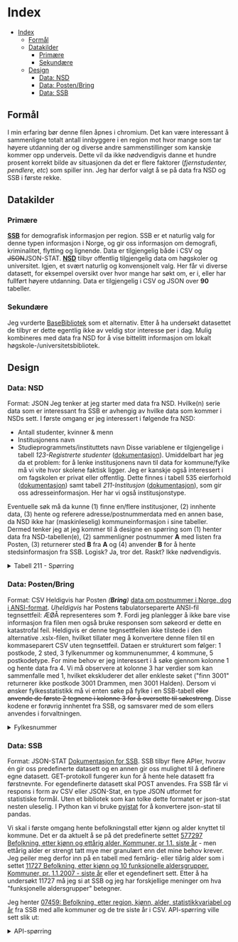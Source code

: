 # Index
- [Index](#index)
  - [Formål](#formål)
  - [Datakilder](#datakilder)
    - [Primære](#primære)
    - [Sekundære](#sekundære)
  - [Design](#design)
    - [Data: NSD](#data-nsd)
    - [Data: Posten/Bring](#data-postenbring)
    - [Data: SSB](#data-ssb)

## Formål
I min erfaring bør denne filen åpnes i chromium. Det kan være interessant å sammenligne totalt antall innbyggere i en region mot hvor mange som tar høyere utdanning der og diverse andre sammenstillinger som kanskje kommer opp underveis. Dette vil da ikke nødvendigvis danne et hundre prosent korrekt bilde av situasjonen da det er flere faktorer (_fjernstudenter, pendlere, etc_) som spiller inn. Jeg har derfor valgt å se på data fra NSD og SSB i første rekke.

## Datakilder
### Primære
[**SSB**](https://data.norge.no/datasets/e74957b7-d052-4d93-9afb-4a2fce65882f) for demografisk informasjon per region. SSB er et naturlig valg for denne typen informasjon i Norge, og gir oss informasjon om demografi, kriminalitet, flytting og lignende. Data er tilgjengelig både i CSV og ~~JSON~~JSON-STAT.
[**NSD**](https://data.norge.no/datasets/9efe2de1-1093-4662-a8cb-fd7907bae9bc) tilbyr offentlig tilgjengelig data om høgskoler og universitet. Igjen, et svært naturlig og konvensjonelt valg. Her får vi diverse datasett, for eksempel oversikt over hvor mange har søkt om, er i, eller har fullført høyere utdanning. Data er tilgjengelig i CSV og JSON over **90** tabeller.

### Sekundære
Jeg vurderte [BaseBibliotek](https://www.nb.no/basebibliotek/?lang=no) som et alternativ. Etter å ha undersøkt datasettet de tilbyr er dette egentlig ikke av veldig stor interesse per i dag. Mulig kombineres med data fra NSD for å vise bittelitt informasjon om lokalt høgskole-/universitetsbibliotek.

## Design
### Data: NSD
Format: JSON
Jeg tenker at jeg starter med data fra NSD. Hvilke(n) serie data som er interessant fra SSB er avhengig av hvilke data som kommer i NSDs sett. I første omgang er jeg interessert i følgende fra NSD:
- Antall studenter, kvinner & menn
- Institusjonens navn
- Studieprogrammets/instituttets navn
Disse variablene er tilgjengelige i tabell *123-Registrerte studenter* ([dokumentasjon](https://dbh.nsd.uib.no/dokumentasjon/tabell.action?tabellId=123)). Umiddelbart har jeg da et problem: for å lenke institusjonens navn til data for kommune/fylke må vi vite hvor skolene faktisk ligger. Jeg er kanskje også interessert i om fagskolen er privat eller offentlig. Dette finnes i tabell 535 eierforhold ([dokumentasjon](https://dbh.nsd.uib.no/dokumentasjon/tabell.action?tabellId=535)) samt tabell *211-Institusjon* ([dokumentasjon](https://dbh.nsd.uib.no/dokumentasjon/tabell.action?tabellId=211)), som gir oss adresseinformasjon. Her har vi også institusjonstype.

Eventuelle søk må da kunne (1) finne en/flere institusjoner, (2) innhente data, (3) hente og referere adresse/postnummerdata med en annen base, da NSD ikke har (maskinleselig) kommuneinformasjon i sine tabeller. Dermed tenker jeg at jeg kommer til å designe en spørring som (1) henter data fra NSD-tabellen(e), (2) sammenligner postnummer **A** med listen fra Posten, (3) returnerer sted **B** fra **A** og (4) anvender **B** for å hente stedsinformasjon fra SSB. Logisk? Ja, tror det. Raskt? Ikke nødvendigvis.
<details><summary>Tabell 211 - Spørring</summary>
{"tabell_id":211,"api_versjon":1,"statuslinje":"N","begrensning":"10000","kodetekst":"J","desimal_separator":".",
"variabler":["*"],
"sortBy":["Institusjonskode"],
"filter":[
   {
      "variabel": "Institusjonskode",
      "selection": {
         "filter": "all",
         "values": [
            "*"
         ],
         "exclude": [
            ""
         ]
      }
   }
]}
</details>

### Data: Posten/Bring
Format: CSV
Heldigvis har Posten *(**Bring**)* [data om postnummer i Norge, dog i ANSI-format](https://www.bring.no/radgivning/sende-noe/adressetjenester/postnummer). *Uheldigvis* har Postens tabulatorseparerte ANSI-fil tegnsettfeil: ÆØÅ representeres som **?**. Fordi jeg planlegger å ikke bare vise informasjon fra filen men også bruke responsen som søkeord er dette en katastrofal feil. Heldigvis er denne tegnsettfeilen ikke tilstede i den alternative .xslx-filen, hvilket tillater meg å konvertere denne filen til en kommaseparert CSV uten tegnsettfeil. Dataen er strukturert som følger: 1 postkode, 2 sted, 3 fylkenummer og kommunenummer, 4 kommune, 5 postkodetype. For mine behov er jeg interessert i å søke gjennom kolonne 1 og hente data fra 4. Vi må observere at kolonne 3 har verdier som kan sammenfalle med 1, hvilket ekskluderer det aller enkleste søket ("finn 3001" returnerer ikke postkode 3001 Drammen, men 3001 Halden). Dersom vi ønsker fylkesstatistikk må vi enten søke på fylke i en SSB-tabell ~~eller anvende de første 2 tegnene i kolonne 3 for å oversette til søkestreng~~. Disse kodene er forøvrig innhentet fra SSB, og samsvarer med de som ellers anvendes i forvaltningen.

<details><summary>Fylkesnummer</summary>
03 Oslo, 11 Rogaland, 15 Møre og Romsdal, 18 Nordland, 21 Svalbard, 22 Jan Mayen, 30 Viken, 34 Innlandet, 38 Vestfold og Telemark, 42 Agder, 46 Vestland, 50 Trøndelag, 54 Troms og Finnmark.
</details>

### Data: SSB
Format: JSON-STAT
[Dokumentasjon for SSB](https://www.ssb.no/omssb/tjenester-og-verktoy/api/px-api/_attachment/248256?). SSB tilbyr flere APIer, hvorav én gir oss predefinerte datasett og en annen gir oss mulighet til å definere egne datasett. GET-protokoll fungerer kun for å hente hele datasett fra førstnevnte. For egendefinerte datasett skal POST anvendes. Fra SSB får vi respons i form av CSV eller JSON-Stat, en type JSON utformet for statistiske formål. Uten et bibliotek som kan tolke dette formatet er json-stat nesten uleselig. I Python kan vi bruke [pyjstat](https://pypi.org/project/pyjstat/) for å konvertere json-stat til pandas.

Vi skal i første omgang hente befolkningstall etter kjønn og alder knyttet til kommune. Det er da aktuelt å se på det predefinerte settet [577297 Befolkning, etter kjønn og ettårig alder. Kommuner, pr 1.1. siste år](http://data.ssb.no/api/v0/dataset/577297.csv?lang=no) - men ettårig alder er strengt tatt mye mer granulært enn det mine behov krever. Jeg peiler meg derfor inn på en tabell med femårig- eller tiårig alder som i settet [11727 Befolkning, etter kjønn og 10 funksjonelle aldersgrupper. Kommuner, pr. 1.1.2007 - siste år](http://data.ssb.no/api/v0/dataset/85699.csv?lang=no) eller et egendefinert sett. Etter å ha undersøkt 11727 må jeg si at SSB og jeg har forskjellige meninger om hva "funksjonelle aldersgrupper" betegner.

Jeg henter [07459: Befolkning, etter region, kjønn, alder, statistikkvariabel og år](https://data.ssb.no/api/v0/no/table/07459/) fra SSB med alle kommuner og de tre siste år i CSV. API-spørring ville sett slik ut:
<details><summary>API-spørring</summary>
{
  "query": [
    {
      "code": "Region",
      "selection": {
        "filter": "agg:KommSummer",
        "values": [
          "K-3001",
          "K-3002",
          "K-3003",
          "K-3004",
          "K-3005",
          "K-3006",
          "K-3007",
          "K-3011",
          "K-3012",
          "K-3013",
          "K-3014",
          "K-3015",
          "K-3016",
          "K-3017",
          "K-3018",
          "K-3019",
          "K-3020",
          "K-3021",
          "K-3022",
          "K-3023",
          "K-3024",
          "K-3025",
          "K-3026",
          "K-3027",
          "K-3028",
          "K-3029",
          "K-3030",
          "K-3031",
          "K-3032",
          "K-3033",
          "K-3034",
          "K-3035",
          "K-3036",
          "K-3037",
          "K-3038",
          "K-3039",
          "K-3040",
          "K-3041",
          "K-3042",
          "K-3043",
          "K-3044",
          "K-3045",
          "K-3046",
          "K-3047",
          "K-3048",
          "K-3049",
          "K-3050",
          "K-3051",
          "K-3052",
          "K-3053",
          "K-3054",
          "K-0301",
          "K-3401",
          "K-3403",
          "K-3405",
          "K-3407",
          "K-3411",
          "K-3412",
          "K-3413",
          "K-3414",
          "K-3415",
          "K-3416",
          "K-3417",
          "K-3418",
          "K-3419",
          "K-3420",
          "K-3421",
          "K-3422",
          "K-3423",
          "K-3424",
          "K-3425",
          "K-3426",
          "K-3427",
          "K-3428",
          "K-3429",
          "K-3430",
          "K-3431",
          "K-3432",
          "K-3433",
          "K-3434",
          "K-3435",
          "K-3436",
          "K-3437",
          "K-3438",
          "K-3439",
          "K-3440",
          "K-3441",
          "K-3442",
          "K-3443",
          "K-3446",
          "K-3447",
          "K-3448",
          "K-3449",
          "K-3450",
          "K-3451",
          "K-3452",
          "K-3453",
          "K-3454",
          "K-3801",
          "K-3802",
          "K-3803",
          "K-3804",
          "K-3805",
          "K-3806",
          "K-3807",
          "K-3808",
          "K-3811",
          "K-3812",
          "K-3813",
          "K-3814",
          "K-3815",
          "K-3816",
          "K-3817",
          "K-3818",
          "K-3819",
          "K-3820",
          "K-3821",
          "K-3822",
          "K-3823",
          "K-3824",
          "K-3825",
          "K-4201",
          "K-4202",
          "K-4203",
          "K-4204",
          "K-4205",
          "K-4206",
          "K-4207",
          "K-4211",
          "K-4212",
          "K-4213",
          "K-4214",
          "K-4215",
          "K-4216",
          "K-4217",
          "K-4218",
          "K-4219",
          "K-4220",
          "K-4221",
          "K-4222",
          "K-4223",
          "K-4224",
          "K-4225",
          "K-4226",
          "K-4227",
          "K-4228",
          "K-1101",
          "K-1103",
          "K-1106",
          "K-1108",
          "K-1111",
          "K-1112",
          "K-1114",
          "K-1119",
          "K-1120",
          "K-1121",
          "K-1122",
          "K-1124",
          "K-1127",
          "K-1130",
          "K-1133",
          "K-1134",
          "K-1135",
          "K-1144",
          "K-1145",
          "K-1146",
          "K-1149",
          "K-1151",
          "K-1160",
          "K-4601",
          "K-4602",
          "K-4611",
          "K-4612",
          "K-4613",
          "K-4614",
          "K-4615",
          "K-4616",
          "K-4617",
          "K-4618",
          "K-4619",
          "K-4620",
          "K-4621",
          "K-4622",
          "K-4623",
          "K-4624",
          "K-4625",
          "K-4626",
          "K-4627",
          "K-4628",
          "K-4629",
          "K-4630",
          "K-4631",
          "K-4632",
          "K-4633",
          "K-4634",
          "K-4635",
          "K-4636",
          "K-4637",
          "K-4638",
          "K-4639",
          "K-4640",
          "K-4641",
          "K-4642",
          "K-4643",
          "K-4644",
          "K-4645",
          "K-4646",
          "K-4647",
          "K-4648",
          "K-4649",
          "K-4650",
          "K-4651",
          "K-1505",
          "K-1506",
          "K-1507",
          "K-1511",
          "K-1514",
          "K-1515",
          "K-1516",
          "K-1517",
          "K-1520",
          "K-1525",
          "K-1528",
          "K-1531",
          "K-1532",
          "K-1535",
          "K-1539",
          "K-1547",
          "K-1554",
          "K-1557",
          "K-1560",
          "K-1563",
          "K-1566",
          "K-1573",
          "K-1576",
          "K-1577",
          "K-1578",
          "K-1579",
          "K-5001",
          "K-5006",
          "K-5007",
          "K-5014",
          "K-5020",
          "K-5021",
          "K-5022",
          "K-5025",
          "K-5026",
          "K-5027",
          "K-5028",
          "K-5029",
          "K-5031",
          "K-5032",
          "K-5033",
          "K-5034",
          "K-5035",
          "K-5036",
          "K-5037",
          "K-5038",
          "K-5041",
          "K-5042",
          "K-5043",
          "K-5044",
          "K-5045",
          "K-5046",
          "K-5047",
          "K-5049",
          "K-5052",
          "K-5053",
          "K-5054",
          "K-5055",
          "K-5056",
          "K-5057",
          "K-5058",
          "K-5059",
          "K-5060",
          "K-5061",
          "K-1804",
          "K-1806",
          "K-1811",
          "K-1812",
          "K-1813",
          "K-1815",
          "K-1816",
          "K-1818",
          "K-1820",
          "K-1822",
          "K-1824",
          "K-1825",
          "K-1826",
          "K-1827",
          "K-1828",
          "K-1832",
          "K-1833",
          "K-1834",
          "K-1835",
          "K-1836",
          "K-1837",
          "K-1838",
          "K-1839",
          "K-1840",
          "K-1841",
          "K-1845",
          "K-1848",
          "K-1851",
          "K-1853",
          "K-1856",
          "K-1857",
          "K-1859",
          "K-1860",
          "K-1865",
          "K-1866",
          "K-1867",
          "K-1868",
          "K-1870",
          "K-1871",
          "K-1874",
          "K-1875",
          "K-5401",
          "K-5402",
          "K-5403",
          "K-5404",
          "K-5405",
          "K-5406",
          "K-5411",
          "K-5412",
          "K-5413",
          "K-5414",
          "K-5415",
          "K-5416",
          "K-5417",
          "K-5418",
          "K-5419",
          "K-5420",
          "K-5421",
          "K-5422",
          "K-5423",
          "K-5424",
          "K-5425",
          "K-5426",
          "K-5427",
          "K-5428",
          "K-5429",
          "K-5430",
          "K-5432",
          "K-5433",
          "K-5434",
          "K-5435",
          "K-5436",
          "K-5437",
          "K-5438",
          "K-5439",
          "K-5440",
          "K-5441",
          "K-5442",
          "K-5443",
          "K-5444",
          "K-21-22",
          "K-23",
          "K-Rest"
        ]
      }
    },
    {
      "code": "Kjonn",
      "selection": {
        "filter": "item",
        "values": [
          "1",
          "2"
        ]
      }
    },
    {
      "code": "Alder",
      "selection": {
        "filter": "agg:TiAarigGruppering",
        "values": [
          "F00-09",
          "F10-19",
          "F20-29",
          "F30-39",
          "F40-49",
          "F50-59",
          "F60-69",
          "F70-79",
          "F80-89",
          "F90-99",
          "F100G10+"
        ]
      }
    },
    {
      "code": "Tid",
      "selection": {
        "filter": "item",
        "values": [
          "2018",
          "2019",
          "2020"
        ]
      }
    }
  ],
  "response": {
    "format": "json-stat2"
  }
}
</details>